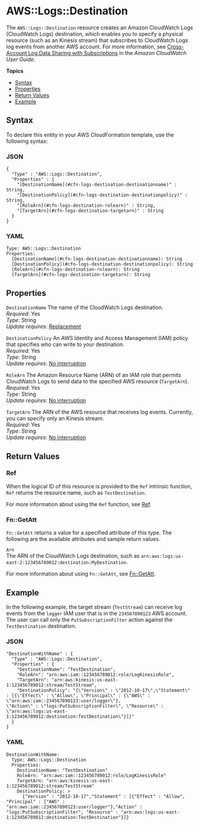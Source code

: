 # AWS::Logs::Destination<a name="aws-resource-logs-destination"></a>

The `AWS::Logs::Destination` resource creates an Amazon CloudWatch Logs \(CloudWatch Logs\) destination, which enables you to specify a physical resource \(such as an Kinesis stream\) that subscribes to CloudWatch Logs log events from another AWS account\. For more information, see [Cross\-Account Log Data Sharing with Subscriptions](https://docs.aws.amazon.com/AmazonCloudWatch/latest/DeveloperGuide/CrossAccountSubscriptions.html) in the *Amazon CloudWatch User Guide*\.

**Topics**
+ [Syntax](#aws-resource-logs-destination-syntax)
+ [Properties](#w4ab1c21c10d899b9)
+ [Return Values](#w4ab1c21c10d899c11)
+ [Example](#w4ab1c21c10d899c13)

## Syntax<a name="aws-resource-logs-destination-syntax"></a>

To declare this entity in your AWS CloudFormation template, use the following syntax:

### JSON<a name="aws-resource-logs-destination-syntax.json"></a>

```
{
  "Type" : "AWS::Logs::Destination",
  "Properties" : {
    "[DestinationName](#cfn-logs-destination-destinationname)" : String,
    "[DestinationPolicy](#cfn-logs-destination-destinationpolicy)" : String,
    "[RoleArn](#cfn-logs-destination-rolearn)" : String,
    "[TargetArn](#cfn-logs-destination-targetarn)" : String
  }
}
```

### YAML<a name="aws-resource-logs-destination-syntax.yaml"></a>

```
Type: AWS::Logs::Destination
Properties: 
  [DestinationName](#cfn-logs-destination-destinationname): String
  [DestinationPolicy](#cfn-logs-destination-destinationpolicy): String
  [RoleArn](#cfn-logs-destination-rolearn): String
  [TargetArn](#cfn-logs-destination-targetarn): String
```

## Properties<a name="w4ab1c21c10d899b9"></a>

`DestinationName`  <a name="cfn-logs-destination-destinationname"></a>
The name of the CloudWatch Logs destination\.  
*Required*: Yes  
*Type*: String  
*Update requires*: [Replacement](using-cfn-updating-stacks-update-behaviors.md#update-replacement)

`DestinationPolicy`  <a name="cfn-logs-destination-destinationpolicy"></a>
An AWS Identity and Access Management \(IAM\) policy that specifies who can write to your destination\.  
*Required*: Yes  
*Type*: String  
*Update requires*: [No interruption](using-cfn-updating-stacks-update-behaviors.md#update-no-interrupt)

`RoleArn`  <a name="cfn-logs-destination-rolearn"></a>
The Amazon Resource Name \(ARN\) of an IAM role that permits CloudWatch Logs to send data to the specified AWS resource \(`TargetArn`\)\.  
*Required*: Yes  
*Type*: String  
*Update requires*: [No interruption](using-cfn-updating-stacks-update-behaviors.md#update-no-interrupt)

`TargetArn`  <a name="cfn-logs-destination-targetarn"></a>
The ARN of the AWS resource that receives log events\. Currently, you can specify only an Kinesis stream\.  
*Required*: Yes  
*Type*: String  
*Update requires*: [No interruption](using-cfn-updating-stacks-update-behaviors.md#update-no-interrupt)

## Return Values<a name="w4ab1c21c10d899c11"></a>

### Ref<a name="w4ab1c21c10d899c11b2"></a>

When the logical ID of this resource is provided to the `Ref` intrinsic function, `Ref` returns the resource name, such as `TestDestination`\.

For more information about using the `Ref` function, see [Ref](intrinsic-function-reference-ref.md)\.

### Fn::GetAtt<a name="aws-resource-logs-destination-getatt"></a>

`Fn::GetAtt` returns a value for a specified attribute of this type\. The following are the available attributes and sample return values\.

`Arn`  
The ARN of the CloudWatch Logs destination, such as `arn:aws:logs:us-east-2:123456789012:destination:MyDestination`\.

For more information about using `Fn::GetAtt`, see [Fn::GetAtt](intrinsic-function-reference-getatt.md)\.

## Example<a name="w4ab1c21c10d899c13"></a>

In the following example, the target stream \(`TestStream`\) can receive log events from the `logger` IAM user that is in the `234567890123` AWS account\. The user can call only the `PutSubscriptionFilter` action against the `TestDestination` destination\.

### JSON<a name="aws-resource-logs-destination-example.json"></a>

```
"DestinationWithName" : {
  "Type" : "AWS::Logs::Destination",
  "Properties" : {
    "DestinationName": "TestDestination",
    "RoleArn": "arn:aws:iam::123456789012:role/LogKinesisRole",
    "TargetArn": "arn:aws:kinesis:us-east-1:123456789012:stream/TestStream",
    "DestinationPolicy": "{\"Version\" : \"2012-10-17\",\"Statement\" : [{\"Effect\" : \"Allow\", \"Principal\" : {\"AWS\" : \"arn:aws:iam::234567890123:user/logger\"},
\"Action\" : \"logs:PutSubscriptionFilter\", \"Resource\" : \"arn:aws:logs:us-east-1:123456789012:destination:TestDestination\"}]}"
  }
}
```

### YAML<a name="aws-resource-logs-destination-example.yaml"></a>

```
DestinationWithName: 
  Type: AWS::Logs::Destination
  Properties: 
    DestinationName: "TestDestination"
    RoleArn: "arn:aws:iam::123456789012:role/LogKinesisRole"
    TargetArn: "arn:aws:kinesis:us-east-1:123456789012:stream/TestStream"
    DestinationPolicy: >
      {"Version" : "2012-10-17","Statement" : [{"Effect" : "Allow", "Principal" : {"AWS" : "arn:aws:iam::234567890123:user/logger"},"Action" : "logs:PutSubscriptionFilter", "Resource" : "arn:aws:logs:us-east-1:123456789012:destination:TestDestination"}]}
```